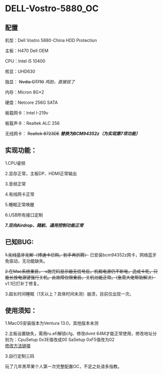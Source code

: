 # DELL-Vostro-5880_OC
## 配置
机型：Dell Vostro 5880-China HDD Protection

主板：H470 Dell OEM

CPU：Intel i5 10400

核显：UHD630

独显：
~~Nvdia GT710~~
_鸡肋，直接拔了_

内存：Micron 8G*2

硬盘：Netcore 256G SATA

板载网卡：Intel I-219v

板载声卡：Realtek ALC 256

无线网卡：
~~Realtek 8723DE~~
___替换为BCM94352z（为实现第7项功能）___


## 实现功能：

   1.CPU睿频 
   
   2.显存正常，主板DP、HDMI正常输出 
   
   3.音频正常 
   
   4.有线网卡正常 
   
   5.睡眠正常唤醒 
   
   6.USB所有接口定制 
   
   ___7.双向Airdrop、随航、通用控制功能正常___

## 已知BUG:

   ~~1.无线蓝牙无解（博通卡已购，到手再折腾）~~ 已安装bcm94352z网卡，网络蓝牙免驱动，无功能缺失。
    
   ~~2.在Mac系统重启，-v跑完码显示器无信号后，机箱电源仍不断电，造成卡死，只能长按电源键强行关机。此故障仅限重启，关机功能正常。（急需大佬帮助解决）~~
   v1.1已打补丁修复。
   
   3.超长时间睡眠（1天以上？具体时间未测）崩溃，目前仅出现一次。
   
## 使用须知：

1.MacOS安装版本为Ventura 13.0，其他版本未测

2.主板设置缺失，需用ru.efi解锁cfg、修改dvmt 64M才能正常使用，修改地址分别为：CpuSetup 0x3E值改成00 SaSetup 0xF5值改为02      
  [修改方法链接](https://zhuanlan.zhihu.com/p/121655468)

3.自行定制三码

玩了几年黑苹果个人第一次完整配置OC，不足之处请多指教。
